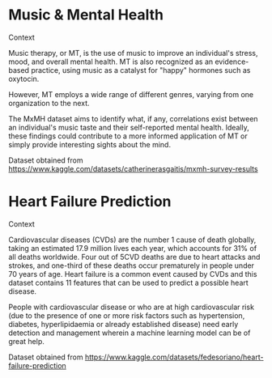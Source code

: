 # Music & Mental Health

Context

Music therapy, or MT, is the use of music to improve an individual's stress, mood, and overall mental health. MT is also recognized as an evidence-based practice, using music as a catalyst for "happy" hormones such as oxytocin.

However, MT employs a wide range of different genres, varying from one organization to the next.

The MxMH dataset aims to identify what, if any, correlations exist between an individual's music taste and their self-reported mental health. Ideally, these findings could contribute to a more informed application of MT or simply provide interesting sights about the mind.

Dataset obtained from https://www.kaggle.com/datasets/catherinerasgaitis/mxmh-survey-results 


# Heart Failure Prediction

Context

Cardiovascular diseases (CVDs) are the number 1 cause of death globally, taking an estimated 17.9 million lives each year, which accounts for 31% of all deaths worldwide. Four out of 5CVD deaths are due to heart attacks and strokes, and one-third of these deaths occur prematurely in people under 70 years of age. Heart failure is a common event caused by CVDs and this dataset contains 11 features that can be used to predict a possible heart disease.

People with cardiovascular disease or who are at high cardiovascular risk (due to the presence of one or more risk factors such as hypertension, diabetes, hyperlipidaemia or already established disease) need early detection and management wherein a machine learning model can be of great help.

Dataset obtained from https://www.kaggle.com/datasets/fedesoriano/heart-failure-prediction 


#
